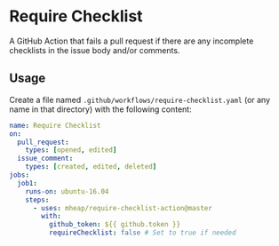 # Require Checklist

A GitHub Action that fails a pull request if there are any incomplete checklists in the issue body and/or comments.

## Usage

Create a file named `.github/workflows/require-checklist.yaml` (or any name in that directory) with the following content:

```yaml
name: Require Checklist
on:
  pull_request:
    types: [opened, edited]
  issue_comment:
    types: [created, edited, deleted]
jobs:
  job1:
    runs-on: ubuntu-16.04
    steps:
      - uses: mheap/require-checklist-action@master
        with:
          github_token: ${{ github.token }}
          requireChecklist: false # Set to true if needed
```
